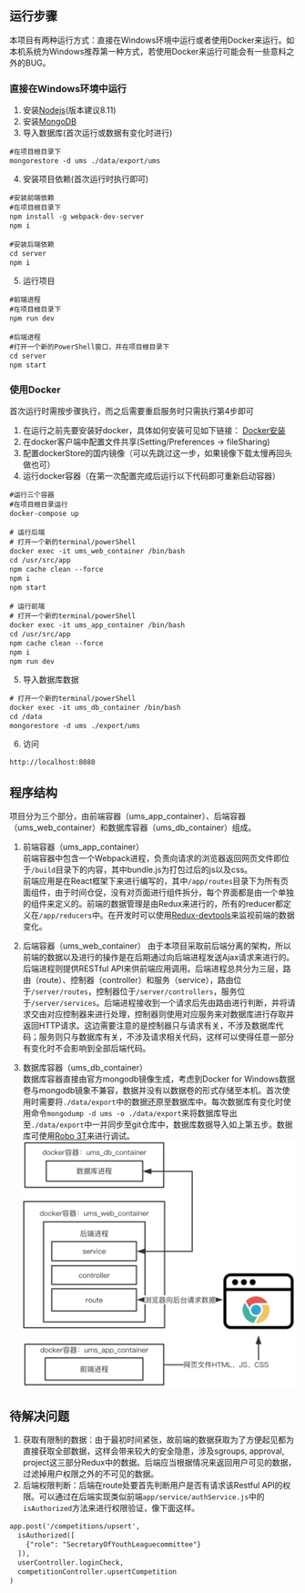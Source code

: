 ## 运行步骤
本项目有两种运行方式：直接在Windows环境中运行或者使用Docker来运行。如本机系统为Windows推荐第一种方式，若使用Docker来运行可能会有一些意料之外的BUG。
### 直接在Windows环境中运行
1. 安装[Nodejs](https://nodejs.org/en/)(版本建议8.11)
2. 安装[MongoDB](http://www.runoob.com/mongodb/mongodb-window-install.html)
3. 导入数据库(首次运行或数据有变化时进行)  
```
#在项目根目录下
mongorestore -d ums ./data/export/ums
```
4. 安装项目依赖(首次运行时执行即可)  
```
#安装前端依赖
#在项目根目录下
npm install -g webpack-dev-server
npm i

#安装后端依赖
cd server
npm i
```
5. 运行项目
```
#前端进程
#在项目根目录下
npm run dev

#后端进程
#打开一个新的PowerShell窗口，并在项目根目录下
cd server
npm start
```
### 使用Docker
首次运行时需按步骤执行，而之后需要重启服务时只需执行第4步即可
1. 在运行之前先要安装好docker，具体如何安装可见如下链接：
[Docker安装](https://store.docker.com/search?type=edition&offering=community)
2. 在docker客户端中配置文件共享(Setting/Preferences -> fileSharing)  
3. 配置dockerStore的国内镜像（可以先跳过这一步，如果镜像下载太慢再回头做也可）
4. 运行docker容器（在第一次配置完成后运行以下代码即可重新启动容器）  

```
#运行三个容器
#在项目根目录运行
docker-compose up

# 运行后端
# 打开一个新的terminal/powerShell
docker exec -it ums_web_container /bin/bash
cd /usr/src/app
npm cache clean --force
npm i
npm start

# 运行前端
# 打开一个新的terminal/powerShell
docker exec -it ums_app_container /bin/bash
cd /usr/src/app
npm cache clean --force
npm i
npm run dev
```

5. 导入数据库数据

```
# 打开一个新的terminal/powerShell
docker exec -it ums_db_container /bin/bash
cd /data
mongorestore -d ums ./export/ums
```  

6. 访问  
```
http://localhost:8080
```
## 程序结构
项目分为三个部分，由前端容器（ums_app_container）、后端容器（ums_web_container）和数据库容器（ums_db_container）组成。
1. 前端容器（ums_app_container）  
前端容器中包含一个Webpack进程，负责向请求的浏览器返回网页文件即位于```/build```目录下的内容，其中bundle.js为打包过后的js以及css。  
前端应用是在React框架下来进行编写的，其中```/app/routes```目录下为所有页面组件，由于时间仓促，没有对页面进行组件拆分，每个界面都是由一个单独的组件来定义的。前端的数据管理是由Redux来进行的，所有的reducer都定义在```/app/reducers```中。在开发时可以使用[Redux-devtools](https://github.com/zalmoxisus/redux-devtools-extension)来监视前端的数据变化。

2. 后端容器（ums_web_container）
由于本项目采取前后端分离的架构，所以前端的数据以及进行的操作是在后期通过向后端进程发送Ajax请求来进行的。后端进程则提供RESTful API来供前端应用调用。后端进程总共分为三层，路由（route）、控制器（controller）和服务（service），路由位于```/server/routes```，控制器位于```/server/controllers```，服务位于```/server/services```。后端进程接收到一个请求后先由路由进行判断，并将请求交由对应控制器来进行处理，控制器则使用对应服务来对数据库进行存取并返回HTTP请求。这边需要注意的是控制器只与请求有关，不涉及数据库代码；服务则只与数据库有关，不涉及请求相关代码，这样可以使得任意一部分有变化时不会影响到全部后端代码。
3. 数据库容器（ums_db_container）  
数据库容器直接由官方mongodb镜像生成，考虑到Docker for Windows数据卷与mongodb镜象不兼容，数据并没有以数据卷的形式存储至本机。首次使用时需要将```./data/export```中的数据还原至数据库中。每次数据库有变化时使用命令```mongodump -d ums -o ./data/export```来将数据库导出至```./data/export```中一并同步至git仓库中，数据库数据导入如上第五步。数据库可使用[Robo 3T](https://robomongo.org/download)来进行调试。  
![constructor](./doc/shot_1.png)  
## 待解决问题
1. 获取有限制的数据：由于最初时间紧张，故前端的数据获取为了方便起见都为直接获取全部数据，这样会带来较大的安全隐患，涉及sgroups, approval, project这三部分Redux中的数据。后端应当根据情况来返回用户可见的数据，过滤掉用户权限之外的不可见的数据。  
2. 后端权限判断：后端在route处要首先判断用户是否有请求该Restful API的权限。可以通过在后端实现类似前端```app/service/authService.js```中的```isAuthorized```方法来进行权限验证，像下面这样。  

```
app.post('/competitions/upsert',
  isAuthorized([
    {"role": "SecretaryOfYouthLeaguecommittee"}
  ]),
  userController.loginCheck,
  competitionController.upsertCompetition
)
```

